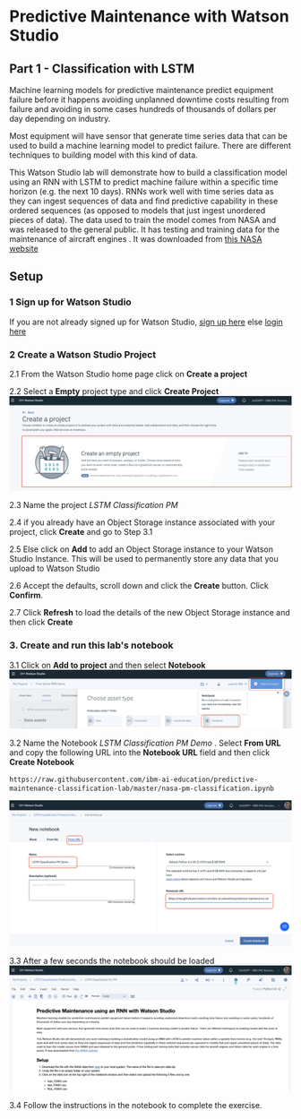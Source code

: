 #  Predictive Maintenance with Watson Studio

## Part 1 - Classification with LSTM

Machine learning models for predictive maintenance predict equipment failure before it happens avoiding unplanned downtime costs resulting from failure and avoiding in some cases  hundreds of thousands of dollars per day depending on industry.

Most equipment will have sensor that generate time series data that can be used to build a machine learning model to predict failure. There are different techniques to building model with this kind of data.

This Watson Studio lab  will demonstrate how to build a classification model using an  RNN with LSTM to predict machine failure within a specific time horizon (e.g. the next 10 days). RNNs work well with time series data as they can ingest sequences of data and find predictive capability in these ordered sequences (as opposed to models that just ingest unordered pieces of data).  The data used to train the model comes from NASA and was released to the general public. It has testing and training data for the maintenance of aircraft engines . It was downloaded from [this NASA website](https://c3.nasa.gov/dashlink/resources/139/)

##  Setup

### 1 Sign up for Watson Studio

If you are not already signed up for Watson Studio, [sign up here](https://www.ibm.com/cloud/watson-studio) else [login here](https://dataplatform.cloud.ibm.com/)

### 2 Create a Watson Studio Project

2.1 From the Watson Studio home page click on **Create a project**

2.2 Select a **Empty** project type and click **Create Project**
![Jupyter Notebook](images/ss2.png)

2.3 Name the project *LSTM Classification PM*

2.4 if you already have an Object Storage  instance associated with your project, click **Create** and go to Step 3.1

2.5 Else click on **Add** to add an Object Storage instance to your Watson Studio Instance. This will be used to permanently store any data that you upload to Watson Studio

2.6 Accept the defaults, scroll down and click the **Create** button. Click **Confirm**.

2.7 Click **Refresh** to load the details of the new Object Storage instance and then click **Create**


### 3. Create  and run this lab's notebook

3.1 Click on  **Add to project** and then select **Notebook**
![Assets](images/ss3.png)

3.2 Name the Notebook *LSTM Classification PM Demo* . Select **From URL** and copy the following URL into the **Notebook URL** field and then click **Create Notebook**

```
https://raw.githubusercontent.com/ibm-ai-education/predictive-maintenance-classification-lab/master/nasa-pm-classification.ipynb
```

![Create Notebook](images/ss4.png)


3.3 After a few seconds the notebook should be loaded
![Notebook loaded](images/ss5.png)

3.4 Follow the instructions in the notebook to complete the exercise.
